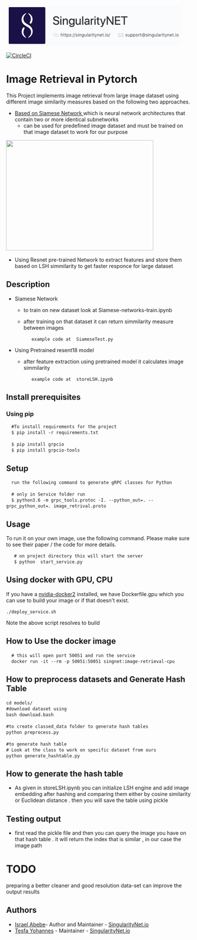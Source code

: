 ![singnetlogo](docs/assets/singnet-logo.jpg?raw=true 'SingularityNET')

[![CircleCI](https://circleci.com/gh/IsraelAbebe/Image-retrieval-in-pytorch.svg?style=svg)](https://circleci.com/gh/IsraelAbebe/Image-retrieval-in-pytorch)
# Image Retrieval in Pytorch

This Project implements image retrieval from large image dataset using different image similarity measures based on the following two approaches.

   - [Based on Siamese Network ](http://yann.lecun.com/exdb/publis/pdf/chopra-05.pdf)which is neural network architectures that contain two or more identical subnetworks
      - can be used for predefined image dataset and must be trained on that image dataset to work for our purpose 
   
   <img src="https://qph.fs.quoracdn.net/main-qimg-b90431ff9b4c60c5d69069d7bc048ff0" width=400 height=300 float-left>

   - Using Resnet pre-trained Network to extract features and store them based on LSH simmilarity to get faster responce for large dataset 

             


## Description

  -  Siamese Network 
      - to train on new dataset look at  Siamese-networks-train.ipynb
      - after training on that dataset it can return simmilarity measure between images 
               
               example code at  SiameseTest.py
  - Using Pretrained resent18 model
      - after feature extraction using pretrained model it calculates image simmilarity 
               
               example code at  storeLSH.ipynb


               
## Install prerequisites        

### Using pip

      #To install requirements for the project 
      $ pip install -r requirements.txt

      $ pip install grpcio
      $ pip install grpcio-tools

 ## Setup  
 
      run the following command to generate gRPC classes for Python

      # only in Service folder run
      $ python3.6 -m grpc_tools.protoc -I. --python_out=. --grpc_python_out=. image_retrival.proto


## Usage
To run it on your own image, use the following command. Please make sure to see their paper / the code for more details.

       # on project directory this will start the server 
	   $ python  start_service.py
     
     

## Using docker with GPU, CPU

If you have a [nvidia-docker2](https://github.com/NVIDIA/nvidia-docker) installed, we have Dockerfile.gpu which you can use to build your image or if that doesn't exist.

    ./deploy_service.sh
   
 Note the above script resolves to build 
   
 ## How to Use the docker image
	
      # this will open port 50051 and run the service 
      docker run -it --rm -p 50051:50051 singnet:image-retrieval-cpu

 ## How to preprocess datasets and Generate Hash Table 
    cd models/
 	#download dataset using
	bash download.bash
 
 	#to create classed_data folder to generate hash tables
	python preprocess.py
	
	#to generate hash table 
	# Look at the class to work on specific dataset from ours
	python generate_hashtable.py

 
 ## How to generate the hash table 
- As given in storeLSH.ipynb you can initialize LSH engine and add image embedding after hashing and comparing them either by cosine similarity or Euclidean distance . then you will save the table using pickle

## Testing output
- first read the pickle file and then you can query the image you have on that hash table . it will return the index that is similar , in our case the image path


# TODO
preparing a better cleaner and good resolution data-set can improve the output results

## Authors
- [Israel Abebe](https://github.com/IsraelAbebe)- Author and Maintainer - [SingularityNet.io](https://singularitynet.io/)
- [Tesfa Yohannes](https://github.com/tesyolan) - Maintainer - [SingularityNet.io](https://singularitynet.io/)
